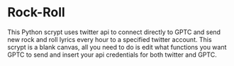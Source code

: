 # Rock-Roll
This Python scrypt uses twitter api to connect directly to GPTC and send new rock and roll lyrics every hour to a specified twitter account.
This scrypt is a blank canvas, all you need to do is edit what functions you want GPTC to send and insert your api credentials for both twitter and GPTC.

